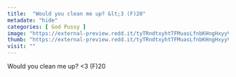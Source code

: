 ```yaml
---
title:  "Would you clean me up? &lt;3 (F)20"
metadate: "hide"
categories: [ God Pussy ]
image: "https://external-preview.redd.it/tyTRndtxyhtTFMuasLfnbKHngHxyyVr7FjSSpaybXbc.jpg?auto=webp&s=6c035854d848db20eecee344615e96018c1f5d2c"
thumb: "https://external-preview.redd.it/tyTRndtxyhtTFMuasLfnbKHngHxyyVr7FjSSpaybXbc.jpg?width=1080&crop=smart&auto=webp&s=024a64d847d9f84f89d48a9905c125267dbeca61"
visit: ""
---
```

Would you clean me up? &lt;3 (F)20
